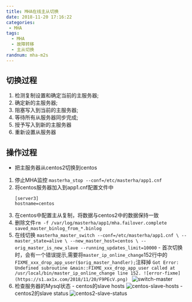 ```yaml
---
title: MHA在线主从切换
date: 2018-11-20 17:16:22
categories: 
 - MHA
tags:
  - MHA
  - 故障转移
  - 主从切换
randnum: mha-m2s
---
```



## 切换过程

  1. 检测复制设置和确定当前的主服务器;
  2. 确定新的主服务器;
  3. 阻塞写入到当前的主服务器;
  4. 等待所有从服务器同步完成;
  5. 授予写入到新的主服务器
  6. 重新设置从服务器
  
  
<!--more-->
## 操作过程
  - 把主服务器从centos2切换到centos
  1. 停止MHA监控
    `masterha_stop --conf=/etc/masterha/app1.cnf`
  2. 将centos服务器加入到app1.cnf配置文件中
     ```
     [server3]
     hostname=centos
     ```
  3. 在centos中配置主从复制，将数据与centos2中的数据保持一致
  4. 删除文件`rm -f /var/log/masterha/app1/mha.failover.complete saved_master_binlog_from_*.binlog`
  5. 在线切换
    ```
    masterha_master_switch --conf=/etc/masterha/app1.cnf \
    --master_state=alive \
    --new_master_host=centos \
    --orig_master_is_new_slave --running_updates_limit=10000
    ```
    - 首次切换时，会有一个错误提示,需要将`master_ip_online_change`152行中的`FIXME_xxx_drop_app_user($orig_master_handler);`注释掉
      `Got Error: Undefined subroutine &main::FIXME_xxx_drop_app_user called at /usr/local/bin/master_ip_online_change line 152.
      ![error-fixme](https://s1.ax1x.com/2018/11/20/F9PEcV.png)
`
    ![switch-master](https://s1.ax1x.com/2018/11/20/F9C2f1.png)
  6. 检查服务器的Mysql状态
    - centos的slave hosts
      ![centos-slave-hosts](https://s1.ax1x.com/2018/11/20/F9i35j.png)
    - centos2的slave status
      ![centos2-slave-status](https://s1.ax1x.com/2018/11/20/F9itx0.png)